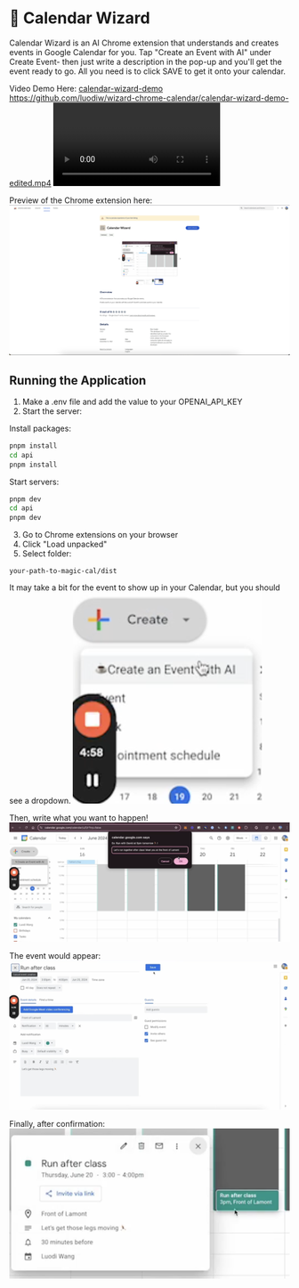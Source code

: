 # 🧙 Calendar Wizard

Calendar Wizard is an AI Chrome extension that understands and creates events in Google Calendar for you. Tap "Create an Event with AI" under Create Event- then just write a description in the pop-up and you'll get the event ready to go. All you need is to click SAVE to get it onto your calendar.

Video Demo Here:
[calendar-wizard-demo](./calendar-wizard-demo-edited.mp4)
https://github.com/luodiw/wizard-chrome-calendar/calendar-wizard-demo-edited.mp4 
![](./calendar-wizard-demo-edited.mp4)

Preview of the Chrome extension here:
![chrome](src/assets/chrome.png)

## Running the Application

1. Make a .env file and add the value to your OPENAI_API_KEY 
2. Start the server:

Install packages:

```sh
pnpm install
cd api
pnpm install
```

Start servers:

```sh
pnpm dev
cd api
pnpm dev
```

3. Go to Chrome extensions on your browser
4. Click "Load unpacked" 
5. Select folder:

```
your-path-to-magic-cal/dist
```

It may take a bit for the event to show up in your Calendar, but you should see a dropdown.
![dropdown](src/assets/dropdown.png)

Then, write what you want to happen!
![popup](src/assets/HTML_popup.png)

The event would appear:
![appear](src/assets/appear.png)

Finally, after confirmation:
![event](src/assets/created_event.png)
